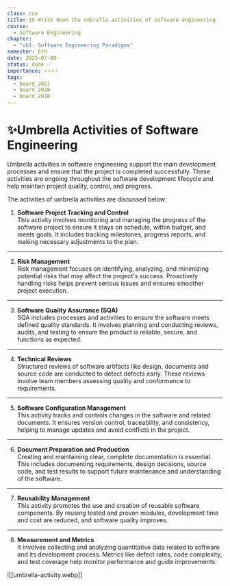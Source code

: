 ```yaml
---
class: cse
title: 15 Write down the umbrella activities of software engineering
course:
  - Software Engineering
chapter:
  - "ch1: Software Engineering Paradigms"
semester: 6th
date: 2025-07-08
status: done ✅
importance: ⭐⭐⭐⭐
tags:
  - board_2021
  - board_2020
  - board_2018
---
```


# ✨Umbrella Activities of Software Engineering

Umbrella activities in software engineering support the main development processes and ensure that the project is completed successfully. These activities are ongoing throughout the software development lifecycle and help maintain project quality, control, and progress.
 
The activities of umbrella activities are discussed below:

1. **Software Project Tracking and Control**  
    This activity involves monitoring and managing the progress of the software project to ensure it stays on schedule, within budget, and meets goals. It includes tracking milestones, progress reports, and making necessary adjustments to the plan.
    

---

2. **Risk Management**  
    Risk management focuses on identifying, analyzing, and minimizing potential risks that may affect the project's success. Proactively handling risks helps prevent serious issues and ensures smoother project execution.
    

---

3. **Software Quality Assurance (SQA)**  
    SQA includes processes and activities to ensure the software meets defined quality standards. It involves planning and conducting reviews, audits, and testing to ensure the product is reliable, secure, and functions as expected.
    

---

4. **Technical Reviews**  
    Structured reviews of software artifacts like design, documents and source code are conducted to detect defects early. These reviews involve team members assessing quality and conformance to requirements.
    

---

5. **Software Configuration Management**  
    This activity tracks and controls changes in the software and related documents. It ensures version control, traceability, and consistency, helping to manage updates and avoid conflicts in the project.
    

---

6. **Document Preparation and Production**  
    Creating and maintaining clear, complete documentation is essential. This includes documenting requirements, design decisions, source code, and test results to support future maintenance and understanding of the software.
    

---

7. **Reusability Management**  
    This activity promotes the use and creation of reusable software components. By reusing tested and proven modules, development time and cost are reduced, and software quality improves.
    

---

8. **Measurement and Metrics**  
    It involves collecting and analyzing quantitative data related to software and its development process. Metrics like defect rates, code complexity, and test coverage help monitor performance and guide improvements.

![[umbrella-activity.webp]]

